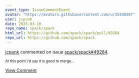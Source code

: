 ```yaml
---
event_type: IssueCommentEvent
avatar: "https://avatars.githubusercontent.com/u/3534830?"
user: jcpunk
date: 2025-03-10
repo_name: spack/spack
html_url: https://github.com/spack/spack/pull/49284
repo_url: https://github.com/spack/spack
---
```


<a href='https://github.com/jcpunk' target='_blank'>jcpunk</a> commented on issue <a href='https://github.com/spack/spack/pull/49284' target='_blank'>spack/spack#49284</a>.

<small>At this point I'd say it is good to merge...</small>

<a href='https://github.com/spack/spack/pull/49284' target='_blank'>View Comment</a>